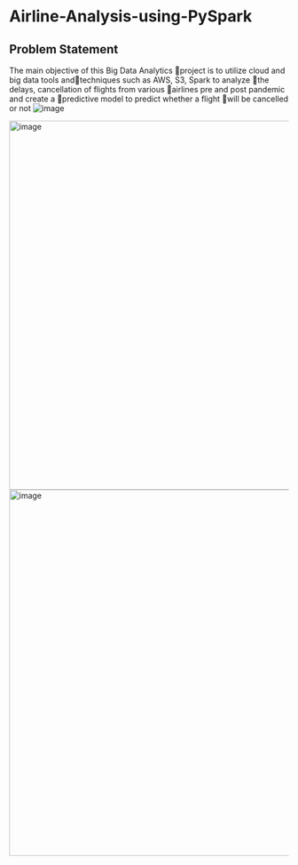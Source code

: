 # Airline-Analysis-using-PySpark

## Problem Statement

The main objective of this Big Data Analytics project is to utilize cloud and big data tools andtechniques such as AWS, S3, Spark to analyze the delays, cancellation of flights from various airlines pre and post pandemic and create a predictive model to predict whether a flight will be cancelled or not
![image](https://github.com/user-attachments/assets/dde63de3-6661-4c78-9132-268d5d589a3e)


<img width="664" alt="image" src="https://github.com/user-attachments/assets/28310eb5-ee7c-438f-bab7-9c311eec1134">

<img width="659" alt="image" src="https://github.com/user-attachments/assets/a3570888-9ed2-4535-bccc-5bfed8c76ed1">



